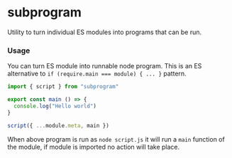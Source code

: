 # subprogram

Utility to turn individual ES modules into programs that can be run.

### Usage

You can turn ES module into runnable node program. This is an ES alternative to `if (require.main === module) { ... }` pattern.

```js
import { script } from "subprogram"

export const main () => {
  console.log("Hello world")
}

script({ ...module.meta, main })
```

When above program is run as `node script.js` it will run a `main` function of the module, if module is imported no action will take place.
